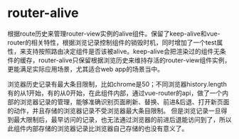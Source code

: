 # router-alive
根据route历史来管理router-view实例的alive组件。保留了keep-alive和vue-router的相关特性，根据浏览记录控制组件的销毁时机，同时增加了一个test属性，来支持按照路由决定组件是否该被alive。keep-alive会把渲染过的组件无条件的缓存，router-alive只保留根据浏览历史来维持存活的router-view组件实例，更能满足实际应用场景，尤其适合web app的场景当中。


浏览器历史记录有最大条目限制，比如chrome是50；不同浏览器history.length有的从1开始，有的从0开始，在此组件内部，通过vue-router的api，做了一个内部的浏览器记录的管理，能够准确识别页面刷新、替换、前进&后退、打开新页面的动作，并且存储的浏览器记录不受浏览器最大条目限制。  但是浏览记录一旦得到最大限制后，最早访问的记录，也无法通过浏览器的前进后退能访问到了，所以此组件内部存储的浏览器记录比浏览器自己存储的也没有意义了。
